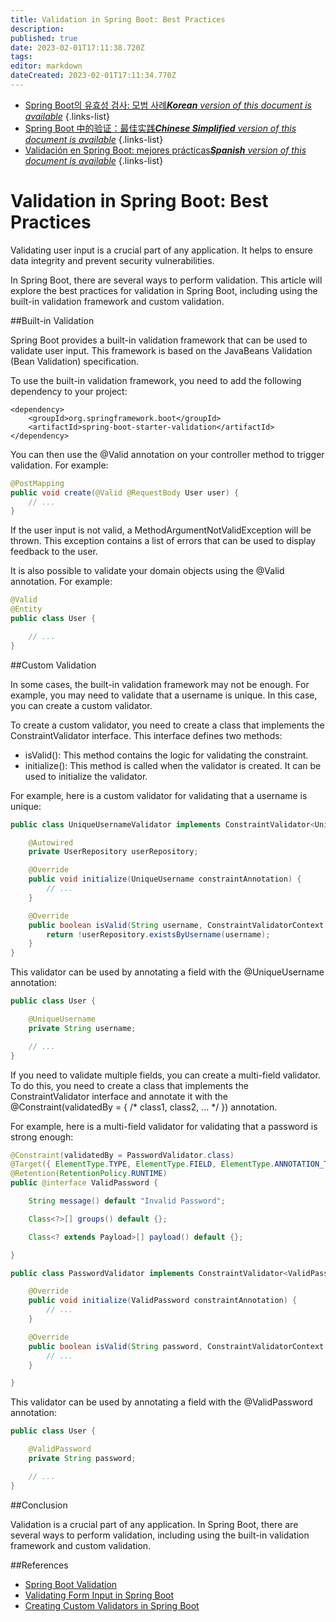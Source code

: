 ```yaml
---
title: Validation in Spring Boot: Best Practices
description: 
published: true
date: 2023-02-01T17:11:38.720Z
tags: 
editor: markdown
dateCreated: 2023-02-01T17:11:34.770Z
---
```


- [Spring Boot의 유효성 검사: 모범 사례***Korean** version of this document is available*](/ko/Knowledge-base/Spring-Boot/validation-in-spring-boot-best-practices)
{.links-list}
- [Spring Boot 中的验证：最佳实践***Chinese Simplified** version of this document is available*](/zh/Knowledge-base/Spring-Boot/validation-in-spring-boot-best-practices)
{.links-list}
- [Validación en Spring Boot: mejores prácticas***Spanish** version of this document is available*](/es/Knowledge-base/Spring-Boot/validation-in-spring-boot-best-practices)
{.links-list}


# Validation in Spring Boot: Best Practices

Validating user input is a crucial part of any application. It helps to ensure data integrity and prevent security vulnerabilities.

In Spring Boot, there are several ways to perform validation. This article will explore the best practices for validation in Spring Boot, including using the built-in validation framework and custom validation.

##Built-in Validation

Spring Boot provides a built-in validation framework that can be used to validate user input. This framework is based on the JavaBeans Validation (Bean Validation) specification.

To use the built-in validation framework, you need to add the following dependency to your project:

```
<dependency>
    <groupId>org.springframework.boot</groupId>
    <artifactId>spring-boot-starter-validation</artifactId>
</dependency>
```

You can then use the @Valid annotation on your controller method to trigger validation. For example:

```java
@PostMapping
public void create(@Valid @RequestBody User user) {
    // ...
}
```

If the user input is not valid, a MethodArgumentNotValidException will be thrown. This exception contains a list of errors that can be used to display feedback to the user.

It is also possible to validate your domain objects using the @Valid annotation. For example:

```java
@Valid
@Entity
public class User {

    // ...
}
```

##Custom Validation

In some cases, the built-in validation framework may not be enough. For example, you may need to validate that a username is unique. In this case, you can create a custom validator.

To create a custom validator, you need to create a class that implements the ConstraintValidator interface. This interface defines two methods:

- isValid(): This method contains the logic for validating the constraint.
- initialize(): This method is called when the validator is created. It can be used to initialize the validator.

For example, here is a custom validator for validating that a username is unique:

```java
public class UniqueUsernameValidator implements ConstraintValidator<UniqueUsername, String> {

    @Autowired
    private UserRepository userRepository;

    @Override
    public void initialize(UniqueUsername constraintAnnotation) {
        // ...
    }

    @Override
    public boolean isValid(String username, ConstraintValidatorContext context) {
        return !userRepository.existsByUsername(username);
    }
}
```

This validator can be used by annotating a field with the @UniqueUsername annotation:

```java
public class User {

    @UniqueUsername
    private String username;

    // ...
}
```

If you need to validate multiple fields, you can create a multi-field validator. To do this, you need to create a class that implements the ConstraintValidator interface and annotate it with the @Constraint(validatedBy = { /* class1, class2, ... */ }) annotation.

For example, here is a multi-field validator for validating that a password is strong enough:

```java
@Constraint(validatedBy = PasswordValidator.class)
@Target({ ElementType.TYPE, ElementType.FIELD, ElementType.ANNOTATION_TYPE })
@Retention(RetentionPolicy.RUNTIME)
public @interface ValidPassword {

    String message() default "Invalid Password";

    Class<?>[] groups() default {};

    Class<? extends Payload>[] payload() default {};

}
```

```java
public class PasswordValidator implements ConstraintValidator<ValidPassword, String> {

    @Override
    public void initialize(ValidPassword constraintAnnotation) {
        // ...
    }

    @Override
    public boolean isValid(String password, ConstraintValidatorContext context) {
        // ...
    }

}
```

This validator can be used by annotating a field with the @ValidPassword annotation:

```java
public class User {

    @ValidPassword
    private String password;

    // ...
}
```

##Conclusion

Validation is a crucial part of any application. In Spring Boot, there are several ways to perform validation, including using the built-in validation framework and custom validation.

##References

- [Spring Boot Validation](https://spring.io/blog/2013/11/01/validation-in-spring-boot)
- [Validating Form Input in Spring Boot](https://www.baeldung.com/spring-boot-validation)
- [Creating Custom Validators in Spring Boot](https://www.baeldung.com/spring-boot-custom-validators)